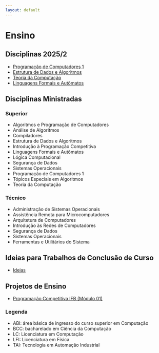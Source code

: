 ```yaml
---
layout: default
---
```


# Ensino

## Disciplinas 2025/2

- [Programação de Computadores 1](https://danielsaad.com/programacao-de-computadores-1)
- [Estrutura de Dados e Algoritmos](https://danielsaad.com/estrutura-de-dados-e-algoritmos)
- [Teoria da Computação](https://danielsaad.com/teoria-da-computacao)
- [Linguagens Formais e Autômatos](https://danielsaad.com/linguagens-formais-e-automatos)

## Disciplinas Ministradas

### Superior

- Algoritmos e Programação de Computadores
- Análise de Algoritmos
- Compiladores
- Estrutura de Dados e Algoritmos
- Introdução à Programação Competitiva
- Linguagens Formais e Autômatos
- Lógica Computacional
- Segurança de Dados
- Sistemas Operacionais
- Programação de Computadores 1
- Tópicos Especiais em Algoritmos
- Teoria da Computação

### Técnico

- Administração de Sistemas Operacionais
- Assistência Remota para Microcomputadores
- Arquitetura de Computadores
- Introdução às Redes de Computadores
- Segurança de Dados
- Sistemas Operacionais
- Ferramentas e Utilitários do Sistema

## Ideias para Trabalhos de Conclusão de Curso

- [Ideias](/assets/propostas-tcc/propostas.pdf)

## Projetos de Ensino

- [Programação Competitiva IFB (Módulo 01)](https://programacao-competitiva-ifb.github.io/programacao-competitiva-ifb/)

### Legenda

- ABI: área básica de ingresso do curso superior em Computação
- BCC: bacharelado em Ciência da Computação
- LC: Licenciatura em Computação
- LFI: Licenciatura em Física
- TAI: Tecnologia em Automação Industrial
